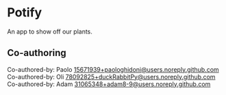 # Potify

An app to show off our plants.

## 


## Co-authoring


Co-authored-by: Paolo <15671939+paologhidoni@users.noreply.github.com>
Co-authored-by: Oli <78092825+duckRabbitPy@users.noreply.github.com>
Co-authored-by: Adam <31065348+adam8-9@users.noreply.github.com> 

